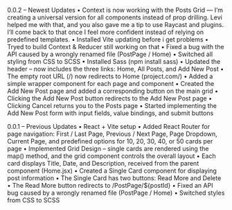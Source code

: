 0.0.2 – Newest Updates
• Context is now working with the Posts Grid — I’m creating a universal version for all components instead of prop drilling. Levi helped me with that, and you also gave me a tip to use Raycast and plugins. I’ll come back to that once I feel more confident instead of relying on predefined templates.
• Installed Vite updating before i get problems
• Tryed to build Context & Reducer still working on that 
• Fixed a bug with the API caused by a wrongly renamed file (PostPage / Home)
• Switched all styling from CSS to SCSS
• Installed Sass (npm install sass)
• Updated the header – now includes the three links: Home, All Posts, and Add New Post
• The empty root URL (/) now redirects to Home (project.com/)
• Added a simple wrapper component for each page and component
• Created the Add New Post page and added a corresponding button on the main grid
• Clicking the Add New Post button redirects to the Add New Post page
• Clicking Cancel returns you to the Posts page
• Started implementing the Add New Post form with input fields, value bindings, and submit buttons


0.0.1 – Previous Updates
• React + Vite setup
• Added React Router for page navigation: First / Last Page, Previous / Next Page, Page Dropdown, Current Page, and predefined options for 10, 20, 30, 40, or 50 cards per page
• Implemented Grid Design – single cards are rendered using the map() method, and the grid component controls the overall layout
• Each card displays Title, Date, and Description, received from the parent component (Home.jsx)
• Created a Single Card component for displaying post information
• The Single Card has two buttons: Read More and Delete
• The Read More button redirects to /PostPage/${postId}
• Fixed an API bug caused by a wrongly renamed file (PostPage / Home)
• Switched styles from CSS to SCSS